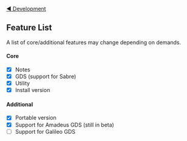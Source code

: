 [:arrow_backward: Development](https://github.com/mmustra/lemonote#development)

## Feature List

A list of core/additional features may change depending on demands.

#### Core

- [x] Notes
- [x] GDS (support for Sabre)
- [x] Utility
- [x] Install version

#### Additional

- [x] Portable version
- [x] Support for Amadeus GDS (still in beta)
- [ ] Support for Galileo GDS
